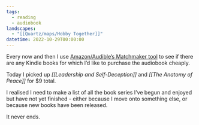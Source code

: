 ```yaml
---
tags:
  - reading
  - audiobook
landscapes:
  - "[[Quartz/maps/Hobby Together]]"
datetime: 2022-10-29T00:00:00
---
```

Every now and then I use [Amazon/Audible’s Matchmaker tool](https://www.amazon.com.au/hz/audible/matchmaker) to see if there are any Kindle books for which I’d like to purchase the audiobook cheaply.

Today I picked up _[[Leadership and Self-Deception]]_ and _[[The Anatomy of Peace]]_ for $9 total.

I realised I need to make a list of all the book series I’ve begun and enjoyed but have not yet finished - either because I move onto something else, or because new books have been released.

It never ends.
